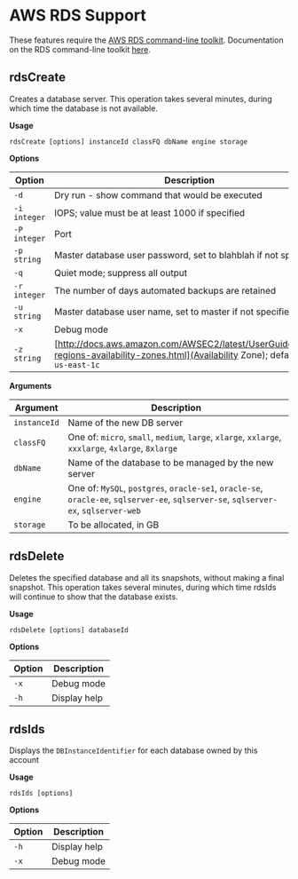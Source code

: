 # AWS RDS Support
These features require the [AWS RDS command-line toolkit](http://aws.amazon.com/developertools/2928). 
Documentation on the RDS command-line toolkit [here](http://docs.aws.amazon.com/AmazonRDS/latest/CommandLineReference/Welcome.html).

## rdsCreate
Creates a database server.
This operation takes several minutes, during which time the database is not available.

**Usage** 

    rdsCreate [options] instanceId classFQ dbName engine storage

**Options**

| Option       | Description                                                     |
| ------------ | --------------------------------------------------------------- |
| `-d`         | Dry run - show command that would be executed                   |
| `-i integer` | IOPS; value must be at least 1000 if specified                  |
| `-P integer` | Port                                                            |
| `-p string`  | Master database user password, set to blahblah if not specified |
| `-q`         | Quiet mode; suppress all output                                 |
| `-r integer` | The number of days automated backups are retained               |
| `-u string`  | Master database user name, set to master if not specified       |
| `-x`         | Debug mode                                                      |
| `-z string`  | [http://docs.aws.amazon.com/AWSEC2/latest/UserGuide/using-regions-availability-zones.html](Availability Zone); defaults to `us-east-1c` |

**Arguments**

| Argument     | Description                                                     |
| ------------ | --------------------------------------------------------------- |
| `instanceId` | Name of the new DB server                                                                                                            |
| `classFQ`    | One of: `micro`, `small`, `medium`, `large`, `xlarge`, `xxlarge`, `xxxlarge`, `4xlarge`, `8xlarge`                                   |
| `dbName`     | Name of the database to be managed by the new server                                                                                 |
| `engine`     | One of: `MySQL`, `postgres`, `oracle-se1`, `oracle-se`, `oracle-ee`, `sqlserver-ee`, `sqlserver-se`, `sqlserver-ex`, `sqlserver-web` |
| `storage`    | To be allocated, in GB                                                                                                               |

## rdsDelete
Deletes the specified database and all its snapshots, without making a final snapshot.
This operation takes several minutes, during which time rdsIds will continue to show that the database exists.

**Usage**

    rdsDelete [options] databaseId

**Options**

| Option       | Description                                                     |
| ------------ | --------------------------------------------------------------- |
| `-x`         | Debug mode                                                      |
| `-h`         | Display help                                                    |

## rdsIds
Displays the `DBInstanceIdentifier` for each database owned by this account

**Usage**

    rdsIds [options]

**Options**

| Option       | Description                                                     |
| ------------ | --------------------------------------------------------------- |
| `-h`         | Display help                                                    |  
| `-x`         | Debug mode                                                      |
